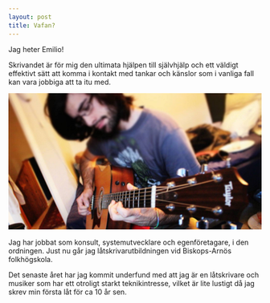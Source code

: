 ```yaml
---
layout: post
title: Vafan?
---
```


<div class="container">
    <div class="span4">
        <p>
            Jag heter Emilio!
        </p>
        <p>
            Skrivandet är för mig den ultimata hjälpen till självhjälp och ett
            väldigt effektivt sätt att komma i kontakt med tankar och känslor
            som i vanliga fall kan vara jobbiga att ta itu med.
        </p>
    </div>
    <div class="span4">
        <img id="pic" src="/gfx/banner.jpeg" alt="Me." />
    </div>
</div>
<p>
    Jag har jobbat som konsult, systemutvecklare och egenföretagare, i
    den ordningen. Just nu går jag låtskrivarutbildningen vid
    Biskops-Arnös folkhögskola.
</p>
<p>
    Det senaste året har jag kommit underfund med att jag är en
    låtskrivare och musiker som har ett otroligt starkt
    teknikintresse, vilket är lite lustigt då jag skrev min första låt
    för ca 10 år sen.
</p>

